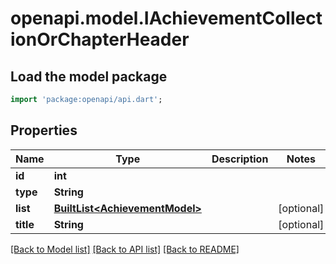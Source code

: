 # openapi.model.IAchievementCollectionOrChapterHeader

## Load the model package
```dart
import 'package:openapi/api.dart';
```

## Properties
Name | Type | Description | Notes
------------ | ------------- | ------------- | -------------
**id** | **int** |  | 
**type** | **String** |  | 
**list** | [**BuiltList&lt;AchievementModel&gt;**](AchievementModel.md) |  | [optional] 
**title** | **String** |  | [optional] 

[[Back to Model list]](../README.md#documentation-for-models) [[Back to API list]](../README.md#documentation-for-api-endpoints) [[Back to README]](../README.md)



